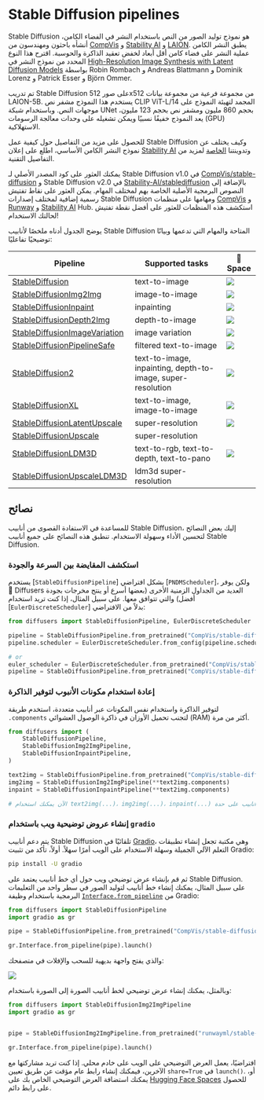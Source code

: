 # Stable Diffusion pipelines

Stable Diffusion هو نموذج توليد الصور من النص باستخدام النشر في الفضاء الكامن، أنشأه باحثون ومهندسون من [CompVis](https://github.com/CompVis) و [Stability AI](https://stability.ai/) و [LAION](https://laion.ai/). يطبق النشر الكامن عملية النشر على فضاء كامن أقل أبعاد لخفض تعقيد الذاكرة والحوسبة. اقترح هذا النوع المحدد من نموذج النشر في [High-Resolution Image Synthesis with Latent Diffusion Models](https://huggingface.co/papers/2112.10752) بواسطة Robin Rombach و Andreas Blattmann و Dominik Lorenz و Patrick Esser و Björn Ommer.

تم تدريب Stable Diffusion على صور 512x512 من مجموعة فرعية من مجموعة بيانات LAION-5B. يستخدم هذا النموذج مشفر نص CLIP ViT-L/14 المجمد لتهيئة النموذج على موجهات النص. وباستخدام شبكة UNet بحجم 860 مليون ومشفر نص بحجم 123 مليون، يعد النموذج خفيفًا نسبيًا ويمكن تشغيله على وحدات معالجة الرسومات (GPU) الاستهلاكية.

للحصول على مزيد من التفاصيل حول كيفية عمل Stable Diffusion وكيف يختلف عن نموذج النشر الكامن الأساسي، اطلع على إعلان [Stability AI](https://stability.ai/blog/stable-diffusion-announcement) وتدوينتنا [الخاصة](https://huggingface.co/blog/stable_diffusion#how-does-stable-diffusion-work) لمزيد من التفاصيل التقنية.

يمكنك العثور على كود المصدر الأصلي لـ Stable Diffusion v1.0 في [CompVis/stable-diffusion](https://github.com/CompVis/stable-diffusion) و Stable Diffusion v2.0 في [Stability-AI/stablediffusion](https://github.com/Stability-AI/stablediffusion) بالإضافة إلى النصوص البرمجية الأصلية الخاصة بهم لمختلف المهام. يمكن العثور على نقاط تفتيش رسمية إضافية لمختلف إصدارات Stable Diffusion ومهامها على منظمات [CompVis](https://huggingface.co/CompVis) و [Runway](https://huggingface.co/runwayml) و [Stability AI](https://huggingface.co/stabilityai) Hub. استكشف هذه المنظمات للعثور على أفضل نقطة تفتيش لحالتك الاستخدام!

يوضح الجدول أدناه ملخصًا لأنابيب Stable Diffusion المتاحة والمهام التي تدعمها وبيانًا توضيحيًا تفاعليًا:

<div class="flex justify-center">
<div class="rounded-xl border border-gray-200">
<table class="min-w-full divide-y-2 divide-gray-200 bg-white text-sm">
<thead>
<tr>
<th class="px-4 py-2 font-medium text-gray-900 text-left">
Pipeline
</th>
<th class="px-4 py-2 font-medium text-gray-900 text-left">
Supported tasks
</th>
<th class="px-4 py-2 font-medium text-gray-900 text-left">
🤗 Space
</th>
</tr>
</thead>
<tbody class="divide-y divide-gray-200">
<tr>
<td class="px-4 py-2 text-gray-700">
<a href="./text2img">StableDiffusion</a>
</td>
<td class="px-4 py-2 text-gray-700">text-to-image</td>
<td class="px-4 py-2"><a href="https://huggingface.co/spaces/stabilityai/stable-diffusion"><img src="https://img.shields.io/badge/%F0%9F%A4%97%20Hugging%20Face-Spaces-blue"/></a>
</td>
</tr>
<tr>
<td class="px-4 py-2 text-gray-700">
<a href="./img2img">StableDiffusionImg2Img</a>
</td>
<td class="px-4 py-2 text-gray-700">image-to-image</td>
<td class="px-4 py-2"><a href="https://huggingface.co/spaces/huggingface/diffuse-the-rest"><img src="https://img.shields.io/badge/%F0%9F%A4%97%20Hugging%20Face-Spaces-blue"/></a>
</td>
</tr>
<tr>
<td class="px-4 py-2 text-gray-700">
<a href="./inpaint">StableDiffusionInpaint</a>
</td>
<td class="px-4 py-2 text-gray-700">inpainting</td>
<td class="px-4 py-2"><a href="https://huggingface.co/spaces/runwayml/stable-diffusion-inpainting"><img src="https://img.shields.io/badge/%F0%9F%A4%97%20Hugging%20Face-Spaces-blue"/></a>
</td>
</tr>
<tr>
<td class="px-4 py-2 text-gray-700">
<a href="./depth2img">StableDiffusionDepth2Img</a>
</td>
<td class="px-4 py-2 text-gray-700">depth-to-image</td>
<td class="px-4 py-2"><a href="https://huggingface.co/spaces/radames/stable-diffusion-depth2img"><img src="https://img.shields.io/badge/%F0%9F%A4%97%20Hugging%20Face-Spaces-blue"/></a>
</td>
</tr>
<tr>
<td class="px-4 py-2 text-gray-700">
<a href="./image_variation">StableDiffusionImageVariation</a>
</td>
<td class="px-4 py-2 text-gray-700">image variation</td>
<td class="px-4 py-2"><a href="https://huggingface.co/spaces/lambdalabs/stable-diffusion-image-variations"><img src="https://img.shields.io/badge/%F0%9F%A4%97%20Hugging%20Face-Spaces-blue"/></a>
</td>
</tr>
<tr>
<td class="px-4 py-2 text-gray-700">
<a href="./stable_diffusion_safe">StableDiffusionPipelineSafe</a>
</td>
<td class="px-4 py-2 text-gray-700">filtered text-to-image</td>
<td class="px-4 py-2"><a href="https://huggingface.co/spaces/AIML-TUDA/unsafe-vs-safe-stable-diffusion"><img src="https://img.shields.io/badge/%F0%9F%A4%97%20Hugging%20Face-Spaces-blue"/></a>
</td>
</tr>
<tr>
<td class="px-4 py-2 text-gray-700">
<a href="./stable_diffusion_2">StableDiffusion2</a>
</td>
<td class="px-4 py-2 text-gray-700">text-to-image, inpainting, depth-to-image, super-resolution</td>
<td class="px-4 py-2"><a href="https://huggingface.co/spaces/stabilityai/stable-diffusion"><img src="https://img.shields.io/badge/%F0%9F%A4%97%20Hugging%20Face-Spaces-blue"/></a>
</td>
</tr>
<tr>
<td class="px-4 py-2 text-gray-700">
<a href="./stable_diffusion_xl">StableDiffusionXL</a>
</td>
<td class="px-4 py-2 text-gray-700">text-to-image, image-to-image</td>
<td class="px-4 py-2"><a href="https://huggingface.co/spaces/RamAnanth1/stable-diffusion-xl"><img src="https://img.shields.io/badge/%F0%9F%A4%97%20Hugging%20Face-Spaces-blue"/></a>
</td>
</tr>
<tr>
<td class="px-4 py-2 text-gray-700">
<a href="./latent_upscale">StableDiffusionLatentUpscale</a>
</td>
<td class="px-4 py-2 text-gray-700">super-resolution</td>
<td class="px-4 py-2"><a href="https://huggingface.co/spaces/huggingface-projects/stable-diffusion-latent-upscaler"><img src="https://img.shields.io/badge/%F0%9F%A4%97%20Hugging%20Face-Spaces-blue"/></a>
</td>
</tr>
<tr>
<td class="px-4 py-2 text-gray-700">
<a href="./upscale">StableDiffusionUpscale</a>
</td>
<td class="px-4 py-2 text-gray-700">super-resolution</td>
</tr>
<tr>
<td class="px-4 py-2 text-gray-700">
<a href="./ldm3d_diffusion">StableDiffusionLDM3D</a>
</td>
<td class="px-4 py-2 text-gray-700">text-to-rgb, text-to-depth, text-to-pano</td>
<td class="px-4 py-2"><a href="https://huggingface.co/spaces/r23/ldm3d-space"><img src="https://img.shields.io/badge/%F0%9F%A4%97%20Hugging%20Face-Spaces-blue"/></a>
</td>
</tr>
<tr>
<td class="px-4 py-2 text-gray-700">
<a href="./ldm3d_diffusion">StableDiffusionUpscaleLDM3D</a>
</td>
<td class="px-4 py-2 text-gray-700">ldm3d super-resolution</td>
</tr>
</tbody>
</table>
</div>
</div>

## نصائح

للمساعدة في الاستفادة القصوى من أنابيب Stable Diffusion، إليك بعض النصائح لتحسين الأداء وسهولة الاستخدام. تنطبق هذه النصائح على جميع أنابيب Stable Diffusion.

### استكشف المقايضة بين السرعة والجودة

يستخدم [`StableDiffusionPipeline`] بشكل افتراضي [`PNDMScheduler`]، ولكن يوفر 🤗 Diffusers العديد من الجداول الزمنية الأخرى (بعضها أسرع أو ينتج مخرجات بجودة أفضل) والتي تتوافق معها. على سبيل المثال، إذا كنت تريد استخدام [`EulerDiscreteScheduler`] بدلاً من الافتراضي:

```py
from diffusers import StableDiffusionPipeline, EulerDiscreteScheduler

pipeline = StableDiffusionPipeline.from_pretrained("CompVis/stable-diffusion-v1-4")
pipeline.scheduler = EulerDiscreteScheduler.from_config(pipeline.scheduler.config)

# or
euler_scheduler = EulerDiscreteScheduler.from_pretrained("CompVis/stable-diffusion-v1-4", subfolder="scheduler")
pipeline = StableDiffusionPipeline.from_pretrained("CompVis/stable-diffusion-v1-4", scheduler=euler_scheduler)
```

### إعادة استخدام مكونات الأنبوب لتوفير الذاكرة

لتوفير الذاكرة واستخدام نفس المكونات عبر أنابيب متعددة، استخدم طريقة `.components` لتجنب تحميل الأوزان في ذاكرة الوصول العشوائي (RAM) أكثر من مرة.

```py
from diffusers import (
    StableDiffusionPipeline,
    StableDiffusionImg2ImgPipeline,
    StableDiffusionInpaintPipeline,
)

text2img = StableDiffusionPipeline.from_pretrained("CompVis/stable-diffusion-v1-4")
img2img = StableDiffusionImg2ImgPipeline(**text2img.components)
inpaint = StableDiffusionInpaintPipeline(**text2img.components)

# الآن يمكنك استخدام text2img(...)، img2img(...)، inpaint(...) تمامًا مثل طرق الاستدعاء الخاصة بكل خط أنابيب على حدة
```

### إنشاء عروض توضيحية ويب باستخدام `gradio`

يتم دعم أنابيب Stable Diffusion تلقائيًا في [Gradio](https://github.com/gradio-app/gradio/)، وهي مكتبة تجعل إنشاء تطبيقات التعلم الآلي الجميلة وسهلة الاستخدام على الويب أمرًا سهلاً. أولاً، تأكد من تثبيت Gradio:

```sh
pip install -U gradio
```

ثم قم بإنشاء عرض توضيحي ويب حول أي خط أنابيب يعتمد على Stable Diffusion. على سبيل المثال، يمكنك إنشاء خط أنابيب لتوليد الصور في سطر واحد من التعليمات البرمجية باستخدام وظيفة [`Interface.from_pipeline`](https://www.gradio.app/docs/interface#interface-from-pipeline) من Gradio:

```py
from diffusers import StableDiffusionPipeline
import gradio as gr

pipe = StableDiffusionPipeline.from_pretrained("CompVis/stable-diffusion-v1-4")

gr.Interface.from_pipeline(pipe).launch()
```

والذي يفتح واجهة بديهية للسحب والإفلات في متصفحك:

![](https://huggingface.co/datasets/huggingface/documentation-images/resolve/main/diffusers/gradio-panda.png)

وبالمثل، يمكنك إنشاء عرض توضيحي لخط أنابيب الصورة إلى الصورة باستخدام:

```py
from diffusers import StableDiffusionImg2ImgPipeline
import gradio as gr


pipe = StableDiffusionImg2ImgPipeline.from_pretrained("runwayml/stable-diffusion-v1-5")

gr.Interface.from_pipeline(pipe).launch()
```

افتراضيًا، يعمل العرض التوضيحي على الويب على خادم محلي. إذا كنت تريد مشاركتها مع الآخرين، فيمكنك إنشاء رابط عام مؤقت عن طريق تعيين `share=True` في `launch()`. أو، يمكنك استضافة العرض التوضيحي الخاص بك على [Hugging Face Spaces](https://huggingface.co/spaces) للحصول على رابط دائم.
